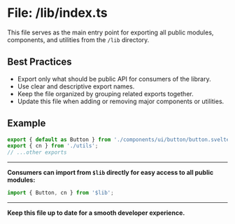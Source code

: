 # File: /lib/index.ts

This file serves as the main entry point for exporting all public modules, components, and utilities from the `/lib` directory.

## Best Practices
- Export only what should be public API for consumers of the library.
- Use clear and descriptive export names.
- Keep the file organized by grouping related exports together.
- Update this file when adding or removing major components or utilities.

## Example
```ts
export { default as Button } from './components/ui/button/button.svelte';
export { cn } from './utils';
// ...other exports
```

---

**Consumers can import from `$lib` directly for easy access to all public modules:**
```ts
import { Button, cn } from '$lib';
```

---

**Keep this file up to date for a smooth developer experience.**
